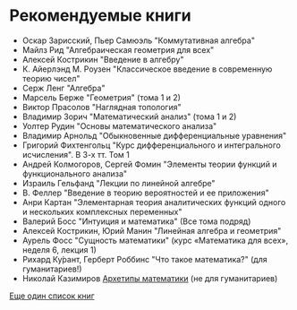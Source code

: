 # Рекомендуемые книги
* Оскар Зарисский, Пьер Самюэль "Коммутативная алгебра"
* Майлз Рид "Алгебраическая геометрия для всех"
* Алексей Кострикин "Введение в алгебру"
* К. Айерлэнд М. Роузен "Классическое введение в современную теорию чисел"
* Серж Ленг "Алгебра"
* Марсель Берже "Геометрия" (тома 1 и 2)
* Виктор Прасолов "Наглядная топология"
* Владимир Зорич "Математический анализ" (тома 1 и 2)
* Уолтер Рудин "Основы математического анализа"
* Владимир Арнольд "Обыкновенные дифференциальные уравнения"
* Григорий Фихтенгольц "Курс дифференциального и интегрального исчисления". В 3-х тт. Том 1
* Андрей Колмогоров, Сергей Фомин "Элементы теории функций и функционального анализа"
* Израиль Гельфанд "Лекции по линейной алгебре"
* В. Феллер "Введение в теорию вероятностей и ее приложения"
* Анри Картан "Элементарная теория аналитических функций одного и нескольких комплексных переменных"
* Валерий Босс "Интуиция и математика" (Все тома подряд)
* Алексей Кострикин, Юрий Манин "Линейная алгебра и геометрия"
* Аурель Фосс "Сущность математики" (курс «Математика для всех», неделя 6, лекция 1)
* Рихард Ку́рант, Герберт Роббинс "Что такое математика?" (для гуманитариев!)
* Николай Казимиров [Архетипы математики](https://mathem.at/book/) (не для гуманитариев)

[Еще один список книг](https://github.com/uburuntu/math_books)
